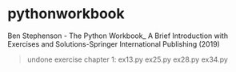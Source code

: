 # pythonworkbook
Ben Stephenson - The Python Workbook_ A Brief Introduction with Exercises and Solutions-Springer International Publishing (2019)

> undone exercise chapter 1:
ex13.py
ex25.py
ex28.py
ex34.py
